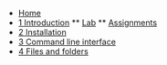 <!-- docs/_sidebar.md -->

* [Home](/)
* [1 Introduction](./01_introduction/01_course.md)
** [Lab](./01_introduction/02_lab.md)
** [Assignments](./01_introduction/99_assignments.md)
* [2 Installation](./02_installation/01_course.md)
* [3 Command line interface](./03_commandline/01_course.md)
* [4 Files and folders](./04_filesandfolders/01_course.md)

